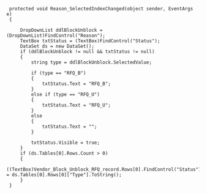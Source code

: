      protected void Reason_SelectedIndexChanged(object sender, EventArgs e)
     {
      
         DropDownList ddlBlockUnblock = (DropDownList)FindControl("Reason");
         TextBox txtStatus = (TextBox)FindControl("Status");
         DataSet ds = new DataSet();
         if (ddlBlockUnblock != null && txtStatus != null)
         {
             string type = ddlBlockUnblock.SelectedValue;

             if (type == "RFQ_B")      
             {
                 txtStatus.Text = "RFQ_B";
             }
             else if (type == "RFQ_U") 
             {
                 txtStatus.Text = "RFQ_U";
             }
             else
             {
                 txtStatus.Text = "";
             }

             txtStatus.Visible = true;
         }
         if (ds.Tables[0].Rows.Count > 0)
         {
             ((TextBox)Vendor_Block_Unblock_RFQ_record.Rows[0].FindControl("Status")).Text = ds.Tables[0].Rows[0]["Type"].ToString();
         }
     }

